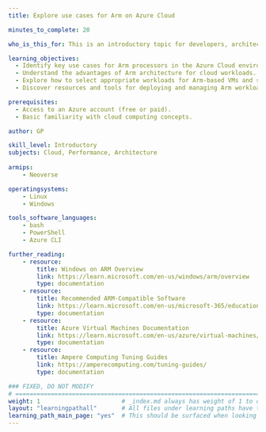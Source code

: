 ```yaml
---
title: Explore use cases for Arm on Azure Cloud

minutes_to_complete: 20

who_is_this_for: This is an introductory topic for developers, architects, and IT professionals interested in understanding the benefits and scenarios for using Arm-based processors on Azure Cloud.

learning_objectives:
  - Identify key use cases for Arm processors in the Azure Cloud environment.
  - Understand the advantages of Arm architecture for cloud workloads.
  - Explore how to select appropriate workloads for Arm-based VMs and services.
  - Discover resources and tools for deploying and managing Arm workloads on Azure.

prerequisites:
  - Access to an Azure account (free or paid).
  - Basic familiarity with cloud computing concepts.

author: GP

skill_level: Introductory
subjects: Cloud, Performance, Architecture
    
armips:
    - Neoverse

operatingsystems:
    - Linux
    - Windows

tools_software_languages:
    - bash
    - PowerShell
    - Azure CLI

further_reading:
    - resource:
        title: Windows on ARM Overview
        link: https://learn.microsoft.com/en-us/windows/arm/overview
        type: documentation
    - resource:
        title: Recommended ARM-Compatible Software
        link: https://learn.microsoft.com/en-us/microsoft-365/education/guide/1-windows/windows-arm#recommended-arm-compatible-software
        type: documentation
    - resource:
        title: Azure Virtual Machines Documentation
        link: https://learn.microsoft.com/en-us/azure/virtual-machines/
        type: documentation
    - resource:
        title: Ampere Computing Tuning Guides
        link: https://amperecomputing.com/tuning-guides/
        type: documentation

### FIXED, DO NOT MODIFY
# ================================================================================
weight: 1                       # _index.md always has weight of 1 to order correctly
layout: "learningpathall"       # All files under learning paths have this same wrapper
learning_path_main_page: "yes"  # This should be surfaced when looking for related content. Only set for _index.md of learning path content.
---
```

